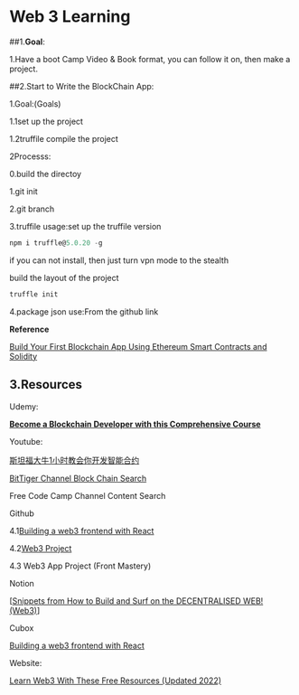 # Web 3 Learning



##1.**Goal**:

1.Have a boot Camp Video & Book format, you can follow it on, then make a project.

##2.Start to Write the BlockChain App:

1.Goal:(Goals)

1.1set up the project

1.2truffile compile the project



2Processs:

0.build the directoy

1.git init

2.git branch

3.truffile usage:set up the truffile version

```javascript
npm i truffle@5.0.20 -g
```

if you can not install, then just turn vpn mode to the stealth

build the layout of the project

```javascript
truffle init
```



4.package json use:From the github link



**Reference**

[Build Your First Blockchain App Using Ethereum Smart Contracts and Solidity](https://www.youtube.com/watch?v=coQ5dg8wM2o)

## 3.**Resources**

Udemy:

[**Become a Blockchain Developer with this Comprehensive Course**](https://www.udemy.com/course/comprehensive-ethereum-blockchain-developer-course/?ranMID=39197&ranEAID=SAyYsTvLiGQ&ranSiteID=SAyYsTvLiGQ-gW6zwWQwPRoIE4uuJ2DHjw&LSNPUBID=SAyYsTvLiGQ&utm_source=aff-campaign&utm_medium=udemyads)

Youtube:

[斯坦福大牛1小时教会你开发智能合约](https://www.youtube.com/watch?v=mEviHi6DhPo)

[BitTiger Channel Block Chain Search](https://www.youtube.com/c/BitTiger/search?query=%E5%8C%BA%E5%9D%97%E9%93%BE)

Free Code Camp Channel Content Search

 Github   

4.1[Building a web3 frontend with React](https://dev.to/rounakbanik/building-a-web3-frontend-with-react-340c) 

4.2[Web3 Project](https://github.com/GlennOu66304/Full-Stack-Development/blob/1ea05723b97b95c1787194cc326ac2d3ade6f040/Web3/Web%203%20project.md)  

4.3 Web3 App Project (Front Mastery)

Notion   

[[Snippets from How to Build and Surf on the DECENTRALISED WEB! (Web3)](https://www.youtube.com/watch?v=NQI4-7MkisI)]

Cubox   

[Building a web3 frontend with React](https://dev.to/rounakbanik/building-a-web3-frontend-with-react-340c)



Website:

[Learn Web3 With These Free Resources (Updated 2022)](https://web3.career/learn-web3)



